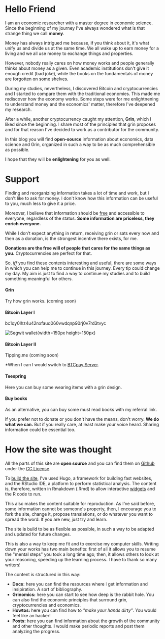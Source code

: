 # Hello Friend

I am an economic researcher with a master degree in economic science. Since the beginning of my journey I've always wondered what is that strange thing we call **money**. 

Money has always intrigued me because, if you think about it, it's what unify us and divide us at the same time. We all wake up to earn money for a living and we all use money to exchange things and properties. 

However, nobody really cares on how money works and people generally thinks about money as a given. Even academic institutions don't give it enough credit (bad joke), while the books on the fundamentals of money are forgotten on some shelves.

During my studies, nevertheless, I discovered Bitcoin and cryptocurrencies and I started to compare them with the traditional economies. This made me rediscover how the economy works. Some steps were for me enlightnening to understand money and the economics' matter, therefore I've deepened my research. 

After a while, another cryptocurrency caught my attention, **Grin**, which I liked since the beginning. I share most of the principles that grin proposes and for that reason I've decided to work as a contributor for the community.

In this blog you will find **open-source** information about economics, data science and Grin, organized in such a way to be as much comprehensible as possible.

I hope that they will be **enlightening** for you as well.

# Support 

Finding and reorganizing information takes a lot of time and work, but I don't like to ask for money. I don't know how this information can be useful to you, much less to give it a price. 

Moreover, I believe that information should be [free](http://gen.lib.rus.ec/) and accessible to everyone, regardless of the status. **Some information are priceless, they enrich everyone.** 

While I don’t expect anything in return, receiving grin or sats every now and then as a donation, is the strongest incentive there exists, for me. 

**Donations are the free will of people that cares for the same things as you.** Cryptocurrencies are perfect for that. 

So, *iff* you find these contents interesting and useful, there are some ways in which you can help me to continue in this journey. Every tip could change my day. My aim is just to find a way to continue my studies and to build something meaningful for others. 



#### Grin

Try how grin works. (coming soon)

#### Bitcoin Layer I

bc1qy0lhz4u42nxfauq060vwdqnp90rj0v7rd3tvyc

![Segwit wallet](/./about_files/57040ada-4dce-4cfd-bfeb-22ae511c9212.jpeg){width=150px height=150px}

#### Bitcoin Layer II

Tipping.me (coming soon)

*When I can I would switch to [BTCpay Server](https://btcpayserver.org/).

#### Teespring

Here you can buy some wearing items with a grin design.

#### Buy books

As an alternative, you can buy some must read books with my referral link.

If you prefer not to donate or you don't have the means, don't worry. **We do what we can.** But if you really care, at least make your voice heard. Sharing information could be essential too. 


# How the site was thought

All the parts of this site are **open source** and you can find them on [Github](https://github.com/CryptoGameTheory) under the [CC License](https://creativecommons.org/licenses/by-nc/4.0/). 

To [build the site](https://bookdown.org/yihui/blogdown/), I've used Hugo, a framework for building fast websites, and the RStudio IDE, a platform to perform statistical analysis. The content is, therefore, written in Rmakdown (.Rmd) to allow interactive [widgets](http://www.htmlwidgets.org/) and the R code to run.  

This also makes the content suitable for reproduction. As I've said before, some information cannot be someone's property, then, I encourage you to fork the site, change it, propose translations, or do whatever you want to spread the word. If you are new, just try and learn.

The site is build to be as flexible as possible, in such a way to be adapted and updated for future changes. 

This is also a way to keep me fit and to exercise my computer skills. Writing down your works has two main benefits: first of all it allows you to resume the "mental steps" you took a long time ago; then, it allows others to look at your reasoning, speeding up the learning process. I have to thank so many writers!

The content is structured in this way:

- **Docs:** here you can find the resources where I get information and insipiration. A sort of bibliography.
- **Grinomics:** here you can  start to see how deep is the rabbit hole. You can also find the economic principles that surround grin, cryptocurrencies and economics.
- **Howtos:** here you can find how to *"make your hands dirty"*. You would feel like an hacker!
- **Posts:** here you can find information about the growth of the community and other thoughts. I would make periodic reports and post them analyzing the progress.
